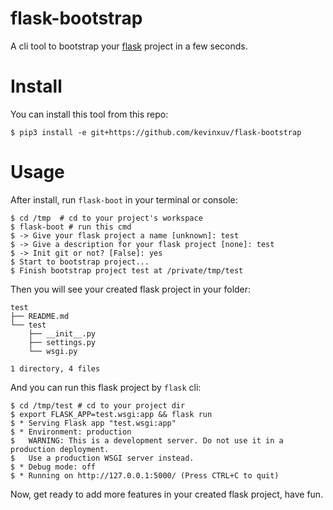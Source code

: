 # flask-bootstrap

A cli tool to bootstrap your [flask](https://github.com/pallets/flask) project in a few seconds.

# Install

You can install this tool from this repo:

```commandline
$ pip3 install -e git+https://github.com/kevinxuv/flask-bootstrap
``` 

# Usage

After install, run `flask-boot` in your terminal or console:

```commandline
$ cd /tmp  # cd to your project's workspace
$ flask-boot # run this cmd
$ -> Give your flask project a name [unknown]: test
$ -> Give a description for your flask project [none]: test
$ -> Init git or not? [False]: yes
$ Start to bootstrap project...
$ Finish bootstrap project test at /private/tmp/test
```

Then you will see your created flask project in your folder:

```commandline
test
├── README.md
└── test
    ├── __init__.py
    ├── settings.py
    └── wsgi.py

1 directory, 4 files
```

And you can run this flask project by `flask` cli:

```commandline
$ cd /tmp/test # cd to your project dir
$ export FLASK_APP=test.wsgi:app && flask run
$ * Serving Flask app "test.wsgi:app"
$ * Environment: production
$   WARNING: This is a development server. Do not use it in a production deployment.
$   Use a production WSGI server instead.
$ * Debug mode: off
$ * Running on http://127.0.0.1:5000/ (Press CTRL+C to quit)
```

Now, get ready to add more features in your created flask project, have fun.
